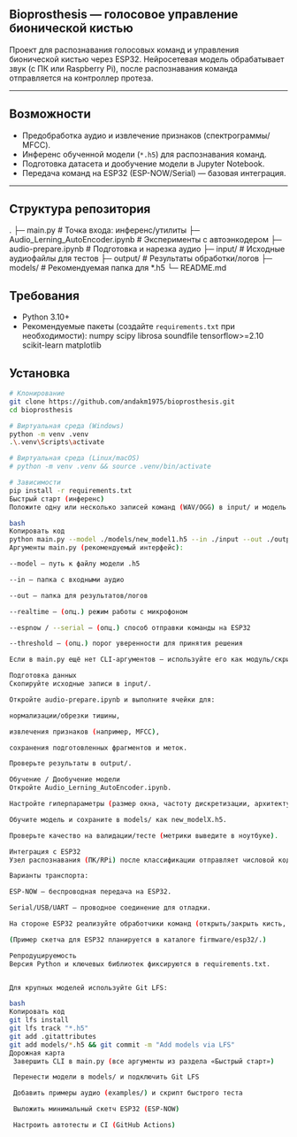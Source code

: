## Bioprosthesis — голосовое управление бионической кистью

Проект для распознавания голосовых команд и управления бионической кистью через ESP32.
Нейросетевая модель обрабатывает звук (с ПК или Raspberry Pi), после распознавания команда отправляется на контроллер протеза.

---

## Возможности
- Предобработка аудио и извлечение признаков (спектрограммы/МFCC).
- Инференс обученной модели (`*.h5`) для распознавания команд.
- Подготовка датасета и дообучение модели в Jupyter Notebook.
- Передача команд на ESP32 (ESP-NOW/Serial) — базовая интеграция.

---

## Структура репозитория
.
├─ main.py # Точка входа: инференс/утилиты
├─ Audio_Lerning_AutoEncoder.ipynb # Эксперименты с автоэнкодером
├─ audio-prepare.ipynb # Подготовка и нарезка аудио
├─ input/ # Исходные аудиофайлы для тестов
├─ output/ # Результаты обработки/логов
├─ models/ # Рекомендуемая папка для *.h5
└─ README.md



## Требования

- Python 3.10+
- Рекомендуемые пакеты (создайте `requirements.txt` при необходимости):
numpy
scipy
librosa
soundfile
tensorflow>=2.10
scikit-learn
matplotlib



## Установка

```bash
# Клонирование
git clone https://github.com/andakm1975/bioprosthesis.git
cd bioprosthesis

# Виртуальная среда (Windows)
python -m venv .venv
.\.venv\Scripts\activate

# Виртуальная среда (Linux/macOS)
# python -m venv .venv && source .venv/bin/activate

# Зависимости
pip install -r requirements.txt
Быстрый старт (инференс)
Положите одну или несколько записей команд (WAV/OGG) в input/ и модель в models/.

bash
Копировать код
python main.py --model ./models/new_model1.h5 --in ./input --out ./output
Аргументы main.py (рекомендуемый интерфейс):

--model — путь к файлу модели .h5

--in — папка с входными аудио

--out — папка для результатов/логов

--realtime — (опц.) режим работы с микрофоном

--espnow / --serial — (опц.) способ отправки команды на ESP32

--threshold — (опц.) порог уверенности для принятия решения

Если в main.py ещё нет CLI-аргументов — используйте его как модуль/скрипт по умолчанию или запустите ноутбуки для подготовки и тестов.

Подготовка данных
Скопируйте исходные записи в input/.

Откройте audio-prepare.ipynb и выполните ячейки для:

нормализации/обрезки тишины,

извлечения признаков (например, MFCC),

сохранения подготовленных фрагментов и меток.

Проверьте результаты в output/.

Обучение / Дообучение модели
Откройте Audio_Lerning_AutoEncoder.ipynb.

Настройте гиперпараметры (размер окна, частоту дискретизации, архитектуру).

Обучите модель и сохраните в models/ как new_modelX.h5.

Проверьте качество на валидации/тесте (метрики выведите в ноутбуке).

Интеграция с ESP32
Узел распознавания (ПК/RPi) после классификации отправляет числовой код команды.

Варианты транспорта:

ESP-NOW — беспроводная передача на ESP32.

Serial/USB/UART — проводное соединение для отладки.

На стороне ESP32 реализуйте обработчики команд (открыть/закрыть кисть, захват, позиция пальцев и т.п.) с использованием ШИМ/драйверов.

(Пример скетча для ESP32 планируется в каталоге firmware/esp32/.)

Репродуцируемость
Версия Python и ключевых библиотек фиксируются в requirements.txt.


Для крупных моделей используйте Git LFS:

bash
Копировать код
git lfs install
git lfs track "*.h5"
git add .gitattributes
git add models/*.h5 && git commit -m "Add models via LFS"
Дорожная карта
 Завершить CLI в main.py (все аргументы из раздела «Быстрый старт»)

 Перенести модели в models/ и подключить Git LFS

 Добавить примеры аудио (examples/) и скрипт быстрого теста

 Выложить минимальный скетч ESP32 (ESP-NOW)

 Настроить автотесты и CI (GitHub Actions)
